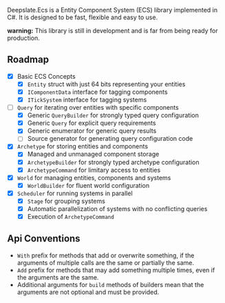 Deepslate.Ecs is a Entity Component System (ECS) library implemented in C#.
It is designed to be fast, flexible and easy to use.

**warning:** This library is still in development and is far from being ready for production.

## Roadmap
- [X] Basic ECS Concepts
  - [x] `Entity` struct with just 64 bits representing your entities
  - [x] `IComponentData` interface for tagging components
  - [x] `ITickSystem` interface for tagging systems
- [ ] `Query` for iterating over entities with specific components
  - [x] Generic `QueryBuilder` for strongly typed query configuration
  - [x] Generic `Query` for explicit query requirements 
  - [x] Generic enumerator for generic query results
  - [ ] Source generator for generating query configuration code
- [x] `Archetype` for storing entities and components
  - [x] Managed and unmanaged component storage
  - [x] `ArchetypeBuilder` for strongly typed archetype configuration
  - [x] `ArchetypeCommand` for limitary access to entities
- [x] `World` for managing entities, components and systems
  - [x] `WorldBuilder` for fluent world configuration
- [X] `Scheduler` for running systems in parallel
  - [x] `Stage` for grouping systems
  - [x] Automatic parallelization of systems with no conflicting queries
  - [x] Execution of `ArchetypeCommand`

## Api Conventions
- `With` prefix for methods that add or overwrite something, if the arguments of multiple calls are the same or partially the same.
- `Add` prefix for methods that may add something multiple times, even if the arguments are the same.
- Additional arguments for `build` methods of builders mean that the arguments are not optional and must be provided.